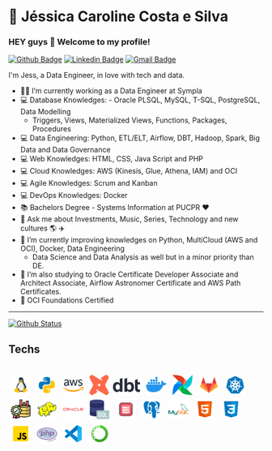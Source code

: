 # :sunflower:  Jéssica Caroline Costa e Silva

### HEY guys 👋 Welcome to my profile!

[![Github Badge](https://img.shields.io/badge/-Github-000?style=flat-square&logo=Github&logoColor=white&link=https://github.com/jess197)](https://github.com/jess197)
[![Linkedin Badge](https://img.shields.io/badge/-LinkedIn-blue?style=flat-square&logo=Linkedin&logoColor=white&link=https://www.linkedin.com/in/jessicaccostaesilva/)](https://www.linkedin.com/in/jessicaccostaesilva/)
[![Gmail Badge](https://img.shields.io/badge/-Gmail-c14438?style=flat-square&logo=Gmail&logoColor=white&link=mailto:jessicacostaesilva97@gmail.com)](mailto:jessicacostaesilva97@gmail.com)

I'm Jess, a Data Engineer, in love with tech and data.

- :office_worker: I’m currently working as a Data Engineer at Sympla
- :computer: Database Knowledges: - Oracle PLSQL, MySQL, T-SQL, PostgreSQL, Data Modelling
  - Triggers, Views, Materialized Views, Functions, Packages, Procedures
- :computer: Data Engineering: Python, ETL/ELT, Airflow, DBT, Hadoop, Spark, Big Data and Data Governance
- :computer: Web Knowledges: HTML, CSS, Java Script and PHP 
- :computer: Cloud Knowledges: AWS (Kinesis, Glue, Athena, IAM) and OCI
- :computer: Agile Knowledges: Scrum and Kanban
- :computer: DevOps Knowledges: Docker
- :books: Bachelors Degree - Systems Information at PUCPR :heart: 
- 💬 Ask me about Investments, Music, Series, Technology and new cultures :earth_americas: :airplane:
- 🌱 I’m currently improving knowledges on Python, MultiCloud (AWS and OCI), Docker, Data Engineering
  -  Data Science and Data Analysis as well but in a minor priority than DE.
- 🌱 I’m also studying to Oracle Certificate Developer Associate and Architect Associate, Airflow Astronomer Certificate and AWS Path Certificates. 
- 🌱 OCI Foundations Certified

---

  [![Github Status](https://github-readme-stats.vercel.app/api?username=jess197&show_icons=true&title_color=fff&icon_color=79ff97&text_color=9f9f9f&bg_color=151515)](https://github.com/jess197)

## Techs

<div>
<br>
<img src="./logos/linux.png" alt="linux" style="vertical-align:top; margin:4px; height:40px; width:40px">
<img src="./logos/python.png" alt="python" style="vertical-align:top; margin:4px; height:40px; width:40px">
<img src="./logos/aws.png" alt="aws" style="vertical-align:top; margin:4px; height:40px; width:40px">
<img src="./logos/dbt.png" alt="dbt" style="vertical-align:top; margin:4px; height:40px; width:100px">
<img src="./logos/docker.png" alt="docker" style="vertical-align:top; margin:4px; height:40px; width:40px">
<img src="./logos/airflow.png" alt="airflow" style="vertical-align:top; margin:4px; height:40px; width:40px">
<img src="./logos/gitlab.png" alt="gitlab" style="vertical-align:top; margin:4px; height:40px; width:40px">
<img src="./logos/k8s.png" alt="k8s" style="vertical-align:top; margin:4px; height:40px; width:40px">
<img src="./logos/data-quality.png" alt="data-quality" style="vertical-align:top; margin:4px; height:40px; width:40px">
<img src="./logos/hadoop.png" alt="hadoop" style="vertical-align:top; margin:4px; height:40px; width:40px">
<img src="./logos/oracle-logo.png" alt="oracle" style="vertical-align:top; margin:4px; height:40px; width:40px">
<img src="./logos/sql.png" alt="sql" style="vertical-align:top; margin:4px; height:40px; width:40px">
<img src="./logos/oracle-plsql.png" alt="plsql" style="vertical-align:top; margin:4px; height:40px; width:40px">
<img src="./logos/postgresql.png" alt="psql" style="vertical-align:top; margin:4px; height:40px; width:40px">
<img src="./logos/mysql.png" alt="mysql" style="vertical-align:top; margin:4px; height:40px; width:40px">
<img src="./logos/html5.png" alt="html5" style="vertical-align:top; margin:4px; height:40px; width:40px">
<img src="./logos/css3.png" alt="css3" style="vertical-align:top; margin:4px; height:40px; width:40px">
<img src="./logos/js.png" alt="js" style="vertical-align:top; margin:4px; height:40px; width:40px">
<img src="./logos/php.png" alt="php" style="vertical-align:top; margin:4px; height:40px; width:40px">
<img src="./logos/vscode.png" alt="vscode" style="vertical-align:top; margin:4px; height:40px; width:40px">
<img src="./logos/anaconda.png" alt="anaconda" style="vertical-align:top; margin:4px; height:40px; width:40px">
<br>
<div/>

